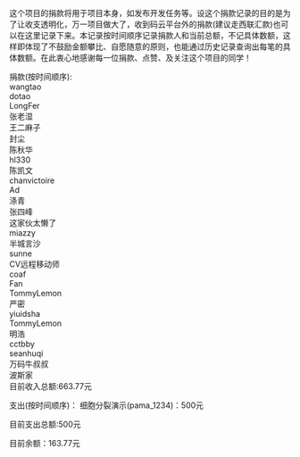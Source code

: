 这个项目的捐款将用于项目本身，如发布开发任务等。设这个捐款记录的目的是为了让收支透明化，万一项目做大了，收到码云平台外的捐款(建议走西联汇款)也可以在这里记录下来。本记录按时间顺序记录捐款人和当前总额，不记具体数额，这样即体现了不鼓励金额攀比、自愿随意的原则，也能通过历史记录查询出每笔的具体数额。在此衷心地感谢每一位捐款、点赞、及关注这个项目的同学！  

捐款(按时间顺序):  
wangtao  
dotao  
LongFer  
张老湿  
王二麻子  
封尘  
陈秋华  
hl330  
陈凯文  
chanvictoire  
Ad  
涤青   
张四峰  
这家伙太懒了  
miazzy  
半城言沙  
sunne  
CV远程移动师  
coaf  
Fan  
TommyLemon  
严密  
yiuidsha  
TommyLemon  
明浩  
cctbby  
seanhuqi  
万码牛叔叔  
波斯家  
目前收入总额:663.77元

支出(按时间顺序)：
细胞分裂演示(pama_1234)：500元

目前支出总额:500元

目前余额：163.77元